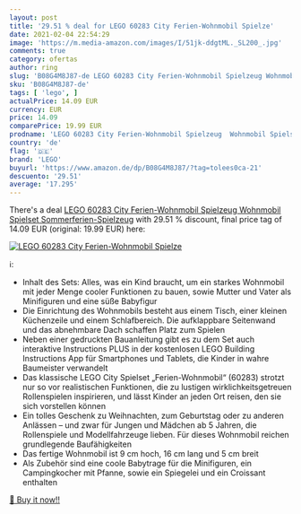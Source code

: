 ```yaml
---
layout: post
title: '29.51 % deal for LEGO 60283 City Ferien-Wohnmobil Spielze'
date: 2021-02-04 22:54:29
image: 'https://m.media-amazon.com/images/I/51jk-ddgtML._SL200_.jpg'
comments: true
category: ofertas
author: ring
slug: 'B08G4M8J87-de LEGO 60283 City Ferien-Wohnmobil Spielzeug Wohnmobil...'
sku: 'B08G4M8J87-de'
tags: [ 'lego', ]
actualPrice: 14.09 EUR
currency: EUR
price: 14.09
comparePrice: 19.99 EUR
prodname: 'LEGO 60283 City Ferien-Wohnmobil Spielzeug  Wohnmobil Spielset  Sommerferien-Spielzeug'
country: 'de'
flag: '🇩🇪'
brand: 'LEGO'
buyurl: 'https://www.amazon.de/dp/B08G4M8J87/?tag=tolees0ca-21'
descuento: '29.51'
average: '17.295'
---
```


There's a deal [LEGO 60283 City Ferien-Wohnmobil Spielzeug  Wohnmobil Spielset  Sommerferien-Spielzeug](https://www.amazon.de/dp/B08G4M8J87/?tag=tolees0ca-21)  with  29.51 % discount, final price tag of  14.09 EUR (original: 19.99 EUR) here:

[![LEGO 60283 City Ferien-Wohnmobil Spielze](https://m.media-amazon.com/images/I/51jk-ddgtML._SL200_.jpg)](https://www.amazon.de/dp/B08G4M8J87/?tag=tolees0ca-21)

ℹ️:

- Inhalt des Sets: Alles, was ein Kind braucht, um ein starkes Wohnmobil mit jeder Menge cooler Funktionen zu bauen, sowie Mutter und Vater als Minifiguren und eine süße Babyfigur
- Die Einrichtung des Wohnmobils besteht aus einem Tisch, einer kleinen Küchenzeile und einem Schlafbereich. Die aufklappbare Seitenwand und das abnehmbare Dach schaffen Platz zum Spielen
- Neben einer gedruckten Bauanleitung gibt es zu dem Set auch interaktive Instructions PLUS in der kostenlosen LEGO Building Instructions App für Smartphones und Tablets, die Kinder in wahre Baumeister verwandelt
- Das klassische LEGO City Spielset „Ferien-Wohnmobil“ (60283) strotzt nur so vor realistischen Funktionen, die zu lustigen wirklichkeitsgetreuen Rollenspielen inspirieren, und lässt Kinder an jeden Ort reisen, den sie sich vorstellen können
- Ein tolles Geschenk zu Weihnachten, zum Geburtstag oder zu anderen Anlässen – und zwar für Jungen und Mädchen ab 5 Jahren, die Rollenspiele und Modellfahrzeuge lieben. Für dieses Wohnmobil reichen grundlegende Baufähigkeiten
- Das fertige Wohnmobil ist 9 cm hoch, 16 cm lang und 5 cm breit
- Als Zubehör sind eine coole Babytrage für die Minifiguren, ein Campingkocher mit Pfanne, sowie ein Spiegelei und ein Croissant enthalten

[🛒 Buy it now!!](https://www.amazon.de/dp/B08G4M8J87/?tag=tolees0ca-21)
